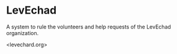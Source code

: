 LevEchad
===========

A system to rule the volunteers and help requests of the LevEchad organization.

<levechard.org>
